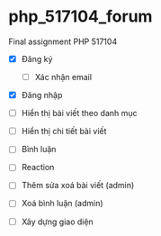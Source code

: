 # php_517104_forum
Final assignment PHP 517104

- [x] Đăng ký
  - [ ] Xác nhận email
- [x] Đăng nhập
- [ ] Hiển thị bài viết theo danh mục
- [ ] Hiển thị chi tiết bài viết
- [ ] Bình luận
- [ ] Reaction
- [ ] Thêm sửa xoá bài viết (admin)
- [ ] Xoá bình luận (admin)

- [ ] Xây dựng giao diện